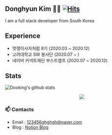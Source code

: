 ## Donghyun Kim 👨‍💻 [![Hits](https://hits.seeyoufarm.com/api/count/incr/badge.svg?url=https%3A%2F%2Fgithub.com%2Fdooking&count_bg=%2379C83D&title_bg=%23555555&icon=icloud.svg&icon_color=%23E7E7E7&title=hits&edge_flat=false)](https://hits.seeyoufarm.com)
I am a full stack developer from South Korea

## Experience
- 멋쟁이사자처럼 8기 (2020.03 ~ 2020.12)
- 고려대학교 SW 봉사단 (2020.07 ~ )
- 네이버 커넥트재단 부스트캠프 (2020.07 ~ 2020.12) 

## Stats
![Dooking's github stats](https://github-readme-stats.vercel.app/api?username=dooking&show_icons=true)
<div align="center">
  <img src="https://img.shields.io/github/followers/dooking?style=social"/>
</div>

### 📫 Contacts 

- Email : 123456ghghgh@naver.com
- Blog : [Notion Blog](https://www.notion.so/dooking/ca96e1b7b8f841d49729797969fc4325) 

